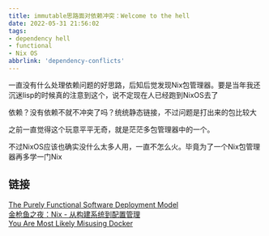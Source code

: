 ```yaml
---
title: immutable思路面对依赖冲突：Welcome to the hell
date: 2022-05-31 21:56:02
tags:
- dependency hell
- functional
- Nix OS
abbrlink: 'dependency-conflicts'
---
```

一直没有什么处理依赖问题的好思路，后知后觉发现Nix包管理器。要是当年我还沉迷lisp的时候真的注意到这个，说不定现在人已经跑到NixOS去了
<!-- more -->

依赖？没有依赖不就不冲突了吗？统统静态链接，不过问题是打出来的包比较大

之前一直觉得这个玩意平平无奇，就是茫茫多包管理器中的一个。

不过NixOS应该也确实没什么太多人用，一直不怎么火。毕竟为了一个Nix包管理器再多学一门Nix 

## 链接

[The Purely Functional Software
Deployment Model](https://edolstra.github.io/pubs/phd-thesis.pdf)  
[金枪鱼之夜：Nix - 从构建系统到配置管理](https://tuna.moe/event/2021/nix/)  
[You Are Most Likely Misusing Docker
](https://www.mpscholten.de/docker/2016/01/27/you-are-most-likely-misusing-docker.html)  
